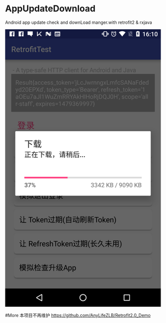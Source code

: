# AppUpdateDownload
Android app update check and downLoad manger.with retrofit2 & rxjava

![image](https://github.com/AnyLifeZLB/AppUpdateDownload/raw/master/1111.png)



#More
本项目不再维护
https://github.com/AnyLifeZLB/Retrofit2.0_Demo
